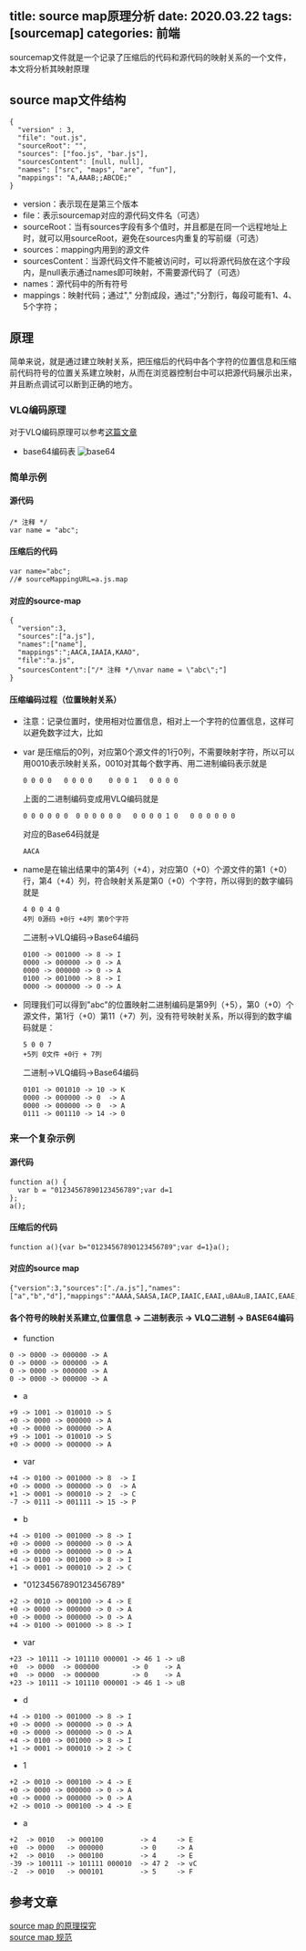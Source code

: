 title: source map原理分析
date: 2020.03.22
tags: [sourcemap]
categories: 前端
---
sourcemap文件就是一个记录了压缩后的代码和源代码的映射关系的一个文件，本文将分析其映射原理
<!--more-->

## source map文件结构
```
{
  "version" : 3,
  "file": "out.js",
  "sourceRoot": "",
  "sources": ["foo.js", "bar.js"],
  "sourcesContent": [null, null],
  "names": ["src", "maps", "are", "fun"],
  "mappings": "A,AAAB;;ABCDE;"
}
```

* version：表示现在是第三个版本
* file：表示sourcemap对应的源代码文件名（可选）
* sourceRoot：当有sources字段有多个值时，并且都是在同一个远程地址上时，就可以用sourceRoot，避免在sources内重复的写前缀（可选）
* sources：mapping内用到的源文件
* sourcesContent：当源代码文件不能被访问时，可以将源代码放在这个字段内，是null表示通过names即可映射，不需要源代码了（可选）
* names：源代码中的所有符号
* mappings：映射代码；通过"," 分割成段，通过";"分割行，每段可能有1、4、5个字符；

## 原理
简单来说，就是通过建立映射关系，把压缩后的代码中各个字符的位置信息和压缩前代码符号的位置关系建立映射，从而在浏览器控制台中可以把源代码展示出来，并且断点调试可以断到正确的地方。

### VLQ编码原理
对于VLQ编码原理可以参考[这篇文章](https://github.com/wayou/wayou.github.io/issues/9)
* base64编码表
![base64](base64-map.png)

### 简单示例

#### 源代码
  ```
  /* 注释 */
  var name = "abc";
  ```

#### 压缩后的代码
  ```
  var name="abc";
  //# sourceMappingURL=a.js.map
  ```

#### 对应的source-map
  ```
  {
    "version":3,
    "sources":["a.js"],
    "names":["name"],
    "mappings":";AACA,IAAIA,KAAO",
    "file":"a.js",
    "sourcesContent":["/* 注释 */\nvar name = \"abc\";"]
  }
  ```

#### 压缩编码过程（位置映射关系）
* 注意：记录位置时，使用相对位置信息，相对上一个字符的位置信息，这样可以避免数字过大，比如
* var 是压缩后的0列，对应第0个源文件的1行0列，不需要映射字符，所以可以用0010表示映射关系，0010对其每个数字再、用二进制编码表示就是
  ```
  0 0 0 0   0 0 0 0    0 0 0 1   0 0 0 0
  ```
  上面的二进制编码变成用VLQ编码就是
  ```
  0 0 0 0 0 0  0 0 0 0 0 0   0 0 0 0 1 0   0 0 0 0 0 0 
  ```
  对应的Base64码就是
  ```
  AACA
  ```

* name是在输出结果中的第4列（+4），对应第0（+0）个源文件的第1（+0）行，第4（+4）列，符合映射关系是第0（+0）个字符，所以得到的数字编码就是
  ```
  4 0 0 4 0
  4列 0源码 +0行 +4列 第0个字符
  ```
  二进制->VLQ编码->Base64编码
  ```
  0100 -> 001000 -> 8 -> I
  0000 -> 000000 -> 0 -> A
  0000 -> 000000 -> 0 -> A
  0100 -> 001000 -> 8 -> I
  0000 -> 000000 -> 0 -> A
  ```
* 同理我们可以得到"abc"的位置映射二进制编码是第9列（+5），第0（+0）个源文件，第1行（+0）第11（+7）列，没有符号映射关系，所以得到的数字编码就是：
  ```
  5 0 0 7
  +5列 0文件 +0行 + 7列
  ```
  二进制->VLQ编码->Base64编码
  ```
  0101 -> 001010 -> 10 -> K
  0000 -> 000000 -> 0  -> A
  0000 -> 000000 -> 0  -> A
  0111 -> 001110 -> 14 -> 0
  ```

### 来一个复杂示例
#### 源代码
```
function a() {
  var b = "01234567890123456789";var d=1
};
a();
```

#### 压缩后的代码
```
function a(){var b="01234567890123456789";var d=1}a();
```

#### 对应的source map
```
{"version":3,"sources":["./a.js"],"names":["a","b","d"],"mappings":"AAAA,SAASA,IACP,IAAIC,EAAI,uBAAuB,IAAIC,EAAE,EAEvCF"}
```

#### 各个符号的映射关系建立,位置信息 -> 二进制表示 -> VLQ二进制 -> BASE64编码
  + function
  ```
  0 -> 0000 -> 000000 -> A
  0 -> 0000 -> 000000 -> A
  0 -> 0000 -> 000000 -> A
  0 -> 0000 -> 000000 -> A
  ```
  + a
  ```
  +9 -> 1001 -> 010010 -> S
  +0 -> 0000 -> 000000 -> A
  +0 -> 0000 -> 000000 -> A
  +9 -> 1001 -> 010010 -> S
  +0 -> 0000 -> 000000 -> A
  ```
  + var
  ```
  +4 -> 0100 -> 001000 -> 8  -> I
  +0 -> 0000 -> 000000 -> 0  -> A
  +1 -> 0001 -> 000010 -> 2  -> C
  -7 -> 0111 -> 001111 -> 15 -> P
  ```
  + b  
  ```
  +4 -> 0100 -> 001000 -> 8 -> I
  +0 -> 0000 -> 000000 -> 0 -> A
  +0 -> 0000 -> 000000 -> 0 -> A
  +4 -> 0100 -> 001000 -> 8 -> I
  +1 -> 0001 -> 000010 -> 2 -> C
  ```
  + "01234567890123456789"
  ```
  +2 -> 0010 -> 000100 -> 4 -> E
  +0 -> 0000 -> 000000 -> 0 -> A
  +0 -> 0000 -> 000000 -> 0 -> A
  +4 -> 0100 -> 001000 -> 8 -> I
  ```
  + var
  ```
  +23 -> 10111 -> 101110 000001 -> 46 1 -> uB
  +0  -> 0000  -> 000000        -> 0    -> A
  +0  -> 0000  -> 000000        -> 0    -> A
  +23 -> 10111 -> 101110 000001 -> 46 1 -> uB
  ```
  + d
  ```
  +4 -> 0100 -> 001000 -> 8 -> I
  +0 -> 0000 -> 000000 -> 0 -> A
  +0 -> 0000 -> 000000 -> 0 -> A
  +4 -> 0100 -> 001000 -> 8 -> I
  +1 -> 0001 -> 000010 -> 2 -> C
  ```
  + 1
  ```
  +2 -> 0010 -> 000100 -> 4 -> E
  +0 -> 0000 -> 000000 -> 0 -> A
  +0 -> 0000 -> 000000 -> 0 -> A
  +2 -> 0010 -> 000100 -> 4 -> E
  ```
  + a
  ```
  +2  -> 0010   -> 000100         -> 4     -> E
  +0  -> 0000   -> 000000         -> 0     -> A
  +2  -> 0010   -> 000100         -> 4     -> E
  -39 -> 100111 -> 101111 000010  -> 47 2  -> vC
  -2  -> 0010   -> 000101         -> 5     -> F
  ```

## 参考文章
[source map 的原理探究](https://github.com/wayou/wayou.github.io/issues/9)  
[source map 规范](https://docs.google.com/document/d/1U1RGAehQwRypUTovF1KRlpiOFze0b-_2gc6fAH0KY0k/edit#heading=h.1ce2c87bpj24)
